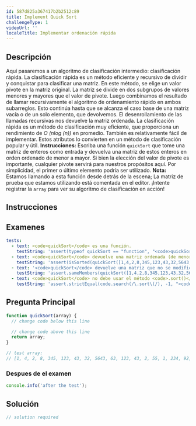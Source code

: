 ```yaml
---
id: 587d825a367417b2b2512c89
title: Implement Quick Sort
challengeType: 1
videoUrl: ''
localeTitle: Implementar ordenación rápida
---
```


## Descripción
<section id="description"> Aquí pasaremos a un algoritmo de clasificación intermedio: clasificación rápida. La clasificación rápida es un método eficiente y recursivo de dividir y conquistar para clasificar una matriz. En este método, se elige un valor pivote en la matriz original. La matriz se divide en dos subgrupos de valores menores y mayores que el valor de pivote. Luego combinamos el resultado de llamar recursivamente el algoritmo de ordenamiento rápido en ambos subarreglos. Esto continúa hasta que se alcanza el caso base de una matriz vacía o de un solo elemento, que devolvemos. El desenrollamiento de las llamadas recursivas nos devuelve la matriz ordenada. La clasificación rápida es un método de clasificación muy eficiente, que proporciona un rendimiento de <i>O (nlog (n))</i> en promedio. También es relativamente fácil de implementar. Estos atributos lo convierten en un método de clasificación popular y útil. <strong>Instrucciones:</strong> Escriba una función <code>quickSort</code> que tome una matriz de enteros como entrada y devuelva una matriz de estos enteros en orden ordenado de menor a mayor. Si bien la elección del valor de pivote es importante, cualquier pivote servirá para nuestros propósitos aquí. Por simplicidad, el primer o último elemento podría ser utilizado. <strong>Nota:</strong> <br> Estamos llamando a esta función desde detrás de la escena; La matriz de prueba que estamos utilizando está comentada en el editor. ¡Intente registrar la <code>array</code> para ver su algoritmo de clasificación en acción! </section>

## Instrucciones
<section id="instructions">
</section>

## Examenes
<section id='tests'>

```yml
tests:
  - text: <code>quickSort</code> es una función.
    testString: 'assert(typeof quickSort == "function", "<code>quickSort</code> is a function.");'
  - text: <code>quickSort</code> devuelve una matriz ordenada (de menor a mayor).
    testString: 'assert(isSorted(quickSort([1,4,2,8,345,123,43,32,5643,63,123,43,2,55,1,234,92])), "<code>quickSort</code> returns a sorted array (least to greatest).");'
  - text: '<code>quickSort</code> devuelve una matriz que no se modifica, excepto para el orden.'
    testString: 'assert.sameMembers(quickSort([1,4,2,8,345,123,43,32,5643,63,123,43,2,55,1,234,92]), [1,4,2,8,345,123,43,32,5643,63,123,43,2,55,1,234,92], "<code>quickSort</code> returns an array that is unchanged except for order.");'
  - text: <code>quickSort</code> no debe usar el método <code>.sort()</code> .
    testString: 'assert.strictEqual(code.search(/\.sort\(/), -1, "<code>quickSort</code> should not use the built-in <code>.sort()</code> method.");'

```

</section>

## Pregunta Principal
<section id='challengeSeed'>

<div id='js-seed'>

```js
function quickSort(array) {
  // change code below this line

  // change code above this line
  return array;
}

// test array:
// [1, 4, 2, 8, 345, 123, 43, 32, 5643, 63, 123, 43, 2, 55, 1, 234, 92]

```

</div>


### Despues de el examen
<div id='js-teardown'>

```js
console.info('after the test');
```

</div>

</section>

## Solución
<section id='solution'>

```js
// solution required
```
</section>
